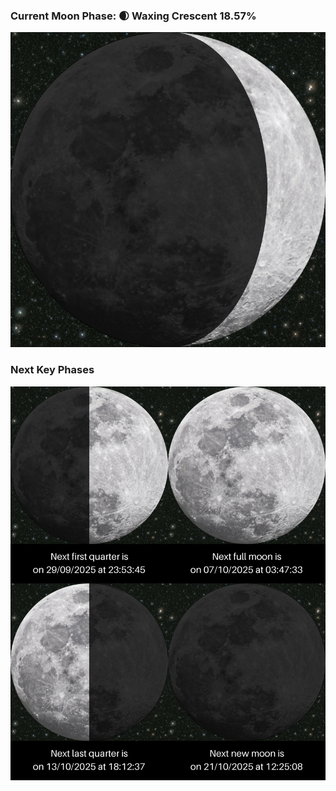### Current Moon Phase: 🌒 Waxing Crescent 18.57%
![Moon Phase](moonphase.png)
### Next Key Phases
![Gallery](gallery.png)